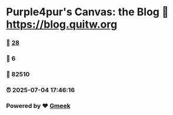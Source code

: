 # Purple4pur's Canvas: the Blog :link: https://blog.quitw.org 
### :page_facing_up: [28](https://blog.quitw.org/tag.html) 
### :speech_balloon: 6 
### :hibiscus: 82510 
### :alarm_clock: 2025-07-04 17:46:16 
### Powered by :heart: [Gmeek](https://github.com/Meekdai/Gmeek)
